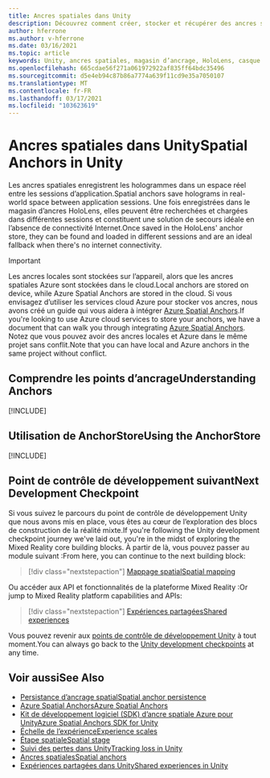 ```yaml
---
title: Ancres spatiales dans Unity
description: Découvrez comment créer, stocker et récupérer des ancres spatiales dans des applications de réalité mixte Unity.
author: hferrone
ms.author: v-hferrone
ms.date: 03/16/2021
ms.topic: article
keywords: Unity, ancres spatiales, magasin d’ancrage, HoloLens, casque de réalité mixte, casque de réalité mixte, casque de réalité virtuelle
ms.openlocfilehash: 665cdae56f271a061972922af835ff64bdc35496
ms.sourcegitcommit: d5e4eb94c87b86a7774a639f11cd9e35a7050107
ms.translationtype: MT
ms.contentlocale: fr-FR
ms.lasthandoff: 03/17/2021
ms.locfileid: "103623619"
---
```

# <a name="spatial-anchors-in-unity"></a><span data-ttu-id="59095-104">Ancres spatiales dans Unity</span><span class="sxs-lookup"><span data-stu-id="59095-104">Spatial Anchors in Unity</span></span>

<span data-ttu-id="59095-105">Les ancres spatiales enregistrent les hologrammes dans un espace réel entre les sessions d’application.</span><span class="sxs-lookup"><span data-stu-id="59095-105">Spatial anchors save holograms in real-world space between application sessions.</span></span> <span data-ttu-id="59095-106">Une fois enregistrées dans le magasin d’ancres HoloLens, elles peuvent être recherchées et chargées dans différentes sessions et constituent une solution de secours idéale en l’absence de connectivité Internet.</span><span class="sxs-lookup"><span data-stu-id="59095-106">Once saved in the HoloLens' anchor store, they can be found and loaded in different sessions and are an ideal fallback when there's no internet connectivity.</span></span>

> [!IMPORTANT]
> <span data-ttu-id="59095-107">Les ancres locales sont stockées sur l’appareil, alors que les ancres spatiales Azure sont stockées dans le cloud.</span><span class="sxs-lookup"><span data-stu-id="59095-107">Local anchors are stored on device, while Azure Spatial Anchors are stored in the cloud.</span></span> <span data-ttu-id="59095-108">Si vous envisagez d’utiliser les services cloud Azure pour stocker vos ancres, nous avons créé un guide qui vous aidera à intégrer [Azure Spatial Anchors](../mixed-reality-cloud-services.md#azure-spatial-anchors).</span><span class="sxs-lookup"><span data-stu-id="59095-108">If you're looking to use Azure cloud services to store your anchors, we have a document that can walk you through integrating [Azure Spatial Anchors](../mixed-reality-cloud-services.md#azure-spatial-anchors).</span></span> <span data-ttu-id="59095-109">Notez que vous pouvez avoir des ancres locales et Azure dans le même projet sans conflit.</span><span class="sxs-lookup"><span data-stu-id="59095-109">Note that you can have local and Azure anchors in the same project without conflict.</span></span>

## <a name="understanding-anchors"></a><span data-ttu-id="59095-110">Comprendre les points d’ancrage</span><span class="sxs-lookup"><span data-stu-id="59095-110">Understanding Anchors</span></span>

[!INCLUDE[](includes/unity-understanding-anchors.md)]

## <a name="using-the-anchorstore"></a><span data-ttu-id="59095-111">Utilisation de AnchorStore</span><span class="sxs-lookup"><span data-stu-id="59095-111">Using the AnchorStore</span></span>

[!INCLUDE[](includes/unity-spatial-anchorstore.md)]

## <a name="next-development-checkpoint"></a><span data-ttu-id="59095-112">Point de contrôle de développement suivant</span><span class="sxs-lookup"><span data-stu-id="59095-112">Next Development Checkpoint</span></span>

<span data-ttu-id="59095-113">Si vous suivez le parcours du point de contrôle de développement Unity que nous avons mis en place, vous êtes au cœur de l’exploration des blocs de construction de la réalité mixte.</span><span class="sxs-lookup"><span data-stu-id="59095-113">If you're following the Unity development checkpoint journey we've laid out, you're in the midst of exploring the Mixed Reality core building blocks.</span></span> <span data-ttu-id="59095-114">À partir de là, vous pouvez passer au module suivant :</span><span class="sxs-lookup"><span data-stu-id="59095-114">From here, you can continue to the next building block:</span></span>

> [!div class="nextstepaction"]
> [<span data-ttu-id="59095-115">Mappage spatial</span><span class="sxs-lookup"><span data-stu-id="59095-115">Spatial mapping</span></span>](spatial-mapping-in-unity.md)

<span data-ttu-id="59095-116">Ou accéder aux API et fonctionnalités de la plateforme Mixed Reality :</span><span class="sxs-lookup"><span data-stu-id="59095-116">Or jump to Mixed Reality platform capabilities and APIs:</span></span>

> [!div class="nextstepaction"]
> [<span data-ttu-id="59095-117">Expériences partagées</span><span class="sxs-lookup"><span data-stu-id="59095-117">Shared experiences</span></span>](shared-experiences-in-unity.md)

<span data-ttu-id="59095-118">Vous pouvez revenir aux [points de contrôle de développement Unity](unity-development-overview.md#2-core-building-blocks) à tout moment.</span><span class="sxs-lookup"><span data-stu-id="59095-118">You can always go back to the [Unity development checkpoints](unity-development-overview.md#2-core-building-blocks) at any time.</span></span>

## <a name="see-also"></a><span data-ttu-id="59095-119">Voir aussi</span><span class="sxs-lookup"><span data-stu-id="59095-119">See Also</span></span>
* [<span data-ttu-id="59095-120">Persistance d’ancrage spatial</span><span class="sxs-lookup"><span data-stu-id="59095-120">Spatial anchor persistence</span></span>](../../design/coordinate-systems.md#spatial-anchor-persistence)
* <span data-ttu-id="59095-121"><a href="/azure/spatial-anchors" target="_blank">Azure Spatial Anchors</a></span><span class="sxs-lookup"><span data-stu-id="59095-121"><a href="/azure/spatial-anchors" target="_blank">Azure Spatial Anchors</a></span></span>
* <span data-ttu-id="59095-122"><a href="/dotnet/api/Microsoft.Azure.SpatialAnchors" target="_blank">Kit de développement logiciel (SDK) d’ancre spatiale Azure pour Unity</a></span><span class="sxs-lookup"><span data-stu-id="59095-122"><a href="/dotnet/api/Microsoft.Azure.SpatialAnchors" target="_blank">Azure Spatial Anchors SDK for Unity</a></span></span>
* [<span data-ttu-id="59095-123">Échelle de l’expérience</span><span class="sxs-lookup"><span data-stu-id="59095-123">Experience scales</span></span>](../../design/coordinate-systems.md#mixed-reality-experience-scales)
* [<span data-ttu-id="59095-124">Étape spatiale</span><span class="sxs-lookup"><span data-stu-id="59095-124">Spatial stage</span></span>](../../design/coordinate-systems.md#stage-frame-of-reference)
* [<span data-ttu-id="59095-125">Suivi des pertes dans Unity</span><span class="sxs-lookup"><span data-stu-id="59095-125">Tracking loss in Unity</span></span>](tracking-loss-in-unity.md)
* [<span data-ttu-id="59095-126">Ancres spatiales</span><span class="sxs-lookup"><span data-stu-id="59095-126">Spatial anchors</span></span>](../../design/spatial-anchors.md)
* [<span data-ttu-id="59095-127">Expériences partagées dans Unity</span><span class="sxs-lookup"><span data-stu-id="59095-127">Shared experiences in Unity</span></span>](shared-experiences-in-unity.md)